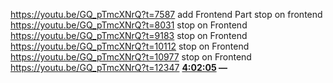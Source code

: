 https://youtu.be/GQ_pTmcXNrQ?t=7587
add Frontend Part
stop on frontend https://youtu.be/GQ_pTmcXNrQ?t=8031
stop on Frontend https://youtu.be/GQ_pTmcXNrQ?t=9183
stop on Frontend https://youtu.be/GQ_pTmcXNrQ?t=10112
stop on Frontend https://youtu.be/GQ_pTmcXNrQ?t=10977
stop on Frontend https://youtu.be/GQ_pTmcXNrQ?t=12347
**[4:02:05](https://youtu.be/GQ_pTmcXNrQ?t=14525) —**